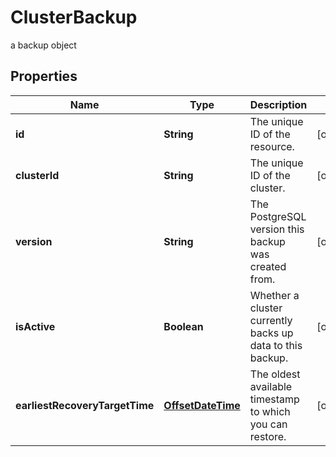 

# ClusterBackup

a backup object
## Properties

| Name | Type | Description | Notes |
| ------------ | ------------- | ------------- | ------------- |
| **id** | **String** | The unique ID of the resource. |  [optional] |
| **clusterId** | **String** | The unique ID of the cluster. |  [optional] |
| **version** | **String** | The PostgreSQL version this backup was created from. |  [optional] |
| **isActive** | **Boolean** | Whether a cluster currently backs up data to this backup. |  [optional] |
| **earliestRecoveryTargetTime** | [**OffsetDateTime**](OffsetDateTime.md) | The oldest available timestamp to which you can restore. |  [optional] |



